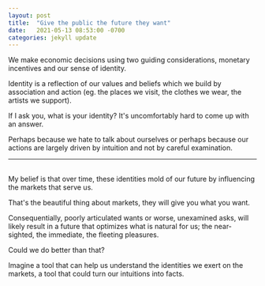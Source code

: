 ```yaml
--- 
layout: post
title:  "Give the public the future they want"
date:   2021-05-13 08:53:00 -0700
categories: jekyll update
---
```


We make economic decisions using two guiding considerations, monetary incentives and our sense of identity.

Identity is a reflection of our values and beliefs which we build by association and action (eg. the places we visit, the clothes we wear, the artists we support).

If I ask you, what is your identity? It's uncomfortably hard to come up with an answer.

Perhaps because we hate to talk about ourselves or perhaps because our actions are largely driven by intuition and not by careful examination. 

---  
\
My belief is that over time, these identities mold of our future by influencing the markets that serve us. 

That's the beautiful thing about markets, they will give you what you want.

Consequentially, poorly articulated wants or worse, unexamined asks, will likely result in a future that optimizes what is natural for us; the near-sighted, the immediate, the fleeting pleasures.

Could we do better than that? 

Imagine a tool that can help us understand the identities we exert on the markets, a tool that could turn our intuitions into facts. 

